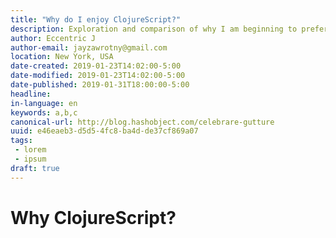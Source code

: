 ```yaml
---
title: "Why do I enjoy ClojureScript?"
description: Exploration and comparison of why I am beginning to prefer ClojureScript over JavaScript
author: Eccentric J
author-email: jayzawrotny@gmail.com
location: New York, USA
date-created: 2019-01-23T14:02:00-5:00
date-modified: 2019-01-23T14:02:00-5:00
date-published: 2019-01-31T18:00:00-5:00
headline:
in-language: en
keywords: a,b,c
canonical-url: http://blog.hashobject.com/celebrare-gutture
uuid: e46eaeb3-d5d5-4fc8-ba4d-de37cf869a07
tags:
 - lorem
 - ipsum
draft: true
---
```

# Why ClojureScript?
